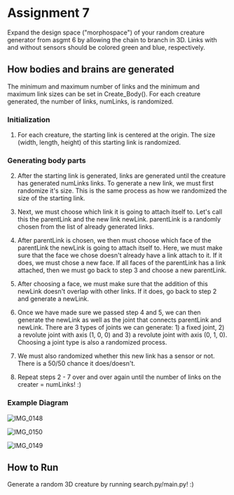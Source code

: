 # Assignment 7

Expand the design space ("morphospace") of your random creature generator from asgmt 6 by allowing the chain to branch in 3D. Links with and without sensors should be colored green and blue, respectively.

## How bodies and brains are generated

The minimum and maximum number of links and the minimum and maximum link sizes can be set in Create_Body(). For each creature generated, the number of links, numLinks, is randomized.

### Initialization
1. For each creature, the starting link is centered at the origin. The size (width, length, height) of this starting link is randomized. 

### Generating body parts
2. After the starting link is generated, links are generated until the creature has generated numLinks links. To generate a new link, we must first randomize it's size. This is the same process as how we randomized the size of the starting link. 

3. Next, we must choose which link it is going to attach itself to. Let's call this the parentLink and the new link newLink. parentLink is a randomly chosen from the list of already generated links.

4. After parentLink is chosen, we then must choose which face of the parentLink the newLink is going to attach itself to. Here, we must make sure that the face we chose doesn't already have a link attach to it. If it does, we must chose a new face. If all faces of the parentLink has a link attached, then we must go back to step 3 and choose a new parentLink.

5. After choosing a face, we must make sure that the addition of this newLink doesn't overlap with other links. If it does, go back to step 2 and generate a newLink.

6. Once we have made sure we passed step 4 and 5, we can then generate the newLink as well as the joint that connects parentLink and newLink. There are 3 types of joints we can generate: 1) a fixed joint, 2) a revolute joint with axis (1, 0, 0) and 3) a revolute joint with axis (0, 1, 0). Choosing a joint type is also a randomized process.

7. We must also randomized whether this new link has a sensor or not. There is a 50/50 chance it does/doesn't.

8. Repeat steps 2 - 7 over and over again until the number of links on the creater = numLinks! :)

### Example Diagram

![IMG_0148](https://user-images.githubusercontent.com/63747047/219509066-d8fbee92-a0d3-4b9c-b00f-926d0ee4f0d1.jpg)

![IMG_0150](https://user-images.githubusercontent.com/63747047/219509087-d4236a4d-dd08-4118-8f4a-88a49244c392.jpg)

![IMG_0149](https://user-images.githubusercontent.com/63747047/219509078-d81ea2d1-2113-458a-ba86-50fb10734209.jpg)

## How to Run

Generate a random 3D creature by running search.py/main.py! :)

